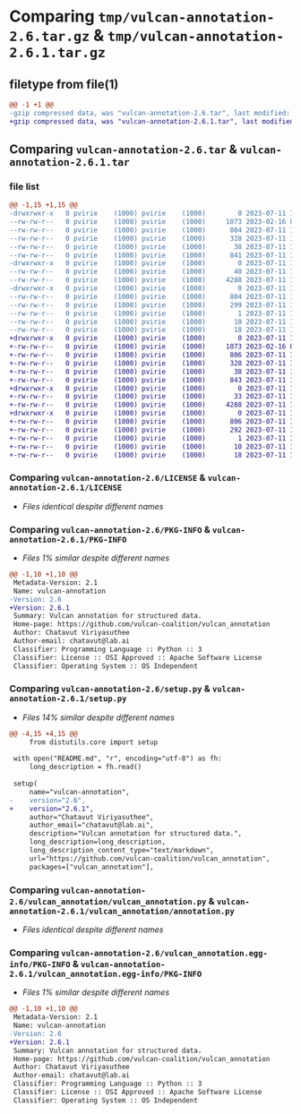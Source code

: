 # Comparing `tmp/vulcan-annotation-2.6.tar.gz` & `tmp/vulcan-annotation-2.6.1.tar.gz`

## filetype from file(1)

```diff
@@ -1 +1 @@
-gzip compressed data, was "vulcan-annotation-2.6.tar", last modified: Tue Jul 11 13:13:44 2023, max compression
+gzip compressed data, was "vulcan-annotation-2.6.1.tar", last modified: Tue Jul 11 13:19:19 2023, max compression
```

## Comparing `vulcan-annotation-2.6.tar` & `vulcan-annotation-2.6.1.tar`

### file list

```diff
@@ -1,15 +1,15 @@
-drwxrwxr-x   0 pvirie    (1000) pvirie    (1000)        0 2023-07-11 13:13:44.451192 vulcan-annotation-2.6/
--rw-rw-r--   0 pvirie    (1000) pvirie    (1000)     1073 2023-02-16 05:10:40.000000 vulcan-annotation-2.6/LICENSE
--rw-rw-r--   0 pvirie    (1000) pvirie    (1000)      804 2023-07-11 13:13:44.451192 vulcan-annotation-2.6/PKG-INFO
--rw-rw-r--   0 pvirie    (1000) pvirie    (1000)      328 2023-07-11 12:57:40.000000 vulcan-annotation-2.6/README.md
--rw-rw-r--   0 pvirie    (1000) pvirie    (1000)       38 2023-07-11 13:13:44.451192 vulcan-annotation-2.6/setup.cfg
--rw-rw-r--   0 pvirie    (1000) pvirie    (1000)      841 2023-07-11 13:13:37.000000 vulcan-annotation-2.6/setup.py
-drwxrwxr-x   0 pvirie    (1000) pvirie    (1000)        0 2023-07-11 13:13:44.447192 vulcan-annotation-2.6/vulcan_annotation/
--rw-rw-r--   0 pvirie    (1000) pvirie    (1000)       40 2023-07-11 13:04:01.000000 vulcan-annotation-2.6/vulcan_annotation/__init__.py
--rw-rw-r--   0 pvirie    (1000) pvirie    (1000)     4288 2023-07-11 13:03:11.000000 vulcan-annotation-2.6/vulcan_annotation/vulcan_annotation.py
-drwxrwxr-x   0 pvirie    (1000) pvirie    (1000)        0 2023-07-11 13:13:44.447192 vulcan-annotation-2.6/vulcan_annotation.egg-info/
--rw-rw-r--   0 pvirie    (1000) pvirie    (1000)      804 2023-07-11 13:13:44.000000 vulcan-annotation-2.6/vulcan_annotation.egg-info/PKG-INFO
--rw-rw-r--   0 pvirie    (1000) pvirie    (1000)      299 2023-07-11 13:13:44.000000 vulcan-annotation-2.6/vulcan_annotation.egg-info/SOURCES.txt
--rw-rw-r--   0 pvirie    (1000) pvirie    (1000)        1 2023-07-11 13:13:44.000000 vulcan-annotation-2.6/vulcan_annotation.egg-info/dependency_links.txt
--rw-rw-r--   0 pvirie    (1000) pvirie    (1000)       10 2023-07-11 13:13:44.000000 vulcan-annotation-2.6/vulcan_annotation.egg-info/requires.txt
--rw-rw-r--   0 pvirie    (1000) pvirie    (1000)       18 2023-07-11 13:13:44.000000 vulcan-annotation-2.6/vulcan_annotation.egg-info/top_level.txt
+drwxrwxr-x   0 pvirie    (1000) pvirie    (1000)        0 2023-07-11 13:19:19.321672 vulcan-annotation-2.6.1/
+-rw-rw-r--   0 pvirie    (1000) pvirie    (1000)     1073 2023-02-16 05:10:40.000000 vulcan-annotation-2.6.1/LICENSE
+-rw-rw-r--   0 pvirie    (1000) pvirie    (1000)      806 2023-07-11 13:19:19.321672 vulcan-annotation-2.6.1/PKG-INFO
+-rw-rw-r--   0 pvirie    (1000) pvirie    (1000)      328 2023-07-11 12:57:40.000000 vulcan-annotation-2.6.1/README.md
+-rw-rw-r--   0 pvirie    (1000) pvirie    (1000)       38 2023-07-11 13:19:19.321672 vulcan-annotation-2.6.1/setup.cfg
+-rw-rw-r--   0 pvirie    (1000) pvirie    (1000)      843 2023-07-11 13:19:06.000000 vulcan-annotation-2.6.1/setup.py
+drwxrwxr-x   0 pvirie    (1000) pvirie    (1000)        0 2023-07-11 13:19:19.321672 vulcan-annotation-2.6.1/vulcan_annotation/
+-rw-rw-r--   0 pvirie    (1000) pvirie    (1000)       33 2023-07-11 13:18:59.000000 vulcan-annotation-2.6.1/vulcan_annotation/__init__.py
+-rw-rw-r--   0 pvirie    (1000) pvirie    (1000)     4288 2023-07-11 13:03:11.000000 vulcan-annotation-2.6.1/vulcan_annotation/annotation.py
+drwxrwxr-x   0 pvirie    (1000) pvirie    (1000)        0 2023-07-11 13:19:19.321672 vulcan-annotation-2.6.1/vulcan_annotation.egg-info/
+-rw-rw-r--   0 pvirie    (1000) pvirie    (1000)      806 2023-07-11 13:19:19.000000 vulcan-annotation-2.6.1/vulcan_annotation.egg-info/PKG-INFO
+-rw-rw-r--   0 pvirie    (1000) pvirie    (1000)      292 2023-07-11 13:19:19.000000 vulcan-annotation-2.6.1/vulcan_annotation.egg-info/SOURCES.txt
+-rw-rw-r--   0 pvirie    (1000) pvirie    (1000)        1 2023-07-11 13:19:19.000000 vulcan-annotation-2.6.1/vulcan_annotation.egg-info/dependency_links.txt
+-rw-rw-r--   0 pvirie    (1000) pvirie    (1000)       10 2023-07-11 13:19:19.000000 vulcan-annotation-2.6.1/vulcan_annotation.egg-info/requires.txt
+-rw-rw-r--   0 pvirie    (1000) pvirie    (1000)       18 2023-07-11 13:19:19.000000 vulcan-annotation-2.6.1/vulcan_annotation.egg-info/top_level.txt
```

### Comparing `vulcan-annotation-2.6/LICENSE` & `vulcan-annotation-2.6.1/LICENSE`

 * *Files identical despite different names*

### Comparing `vulcan-annotation-2.6/PKG-INFO` & `vulcan-annotation-2.6.1/PKG-INFO`

 * *Files 1% similar despite different names*

```diff
@@ -1,10 +1,10 @@
 Metadata-Version: 2.1
 Name: vulcan-annotation
-Version: 2.6
+Version: 2.6.1
 Summary: Vulcan annotation for structured data.
 Home-page: https://github.com/vulcan-coalition/vulcan_annotation
 Author: Chatavut Viriyasuthee
 Author-email: chatavut@lab.ai
 Classifier: Programming Language :: Python :: 3
 Classifier: License :: OSI Approved :: Apache Software License
 Classifier: Operating System :: OS Independent
```

### Comparing `vulcan-annotation-2.6/setup.py` & `vulcan-annotation-2.6.1/setup.py`

 * *Files 14% similar despite different names*

```diff
@@ -4,15 +4,15 @@
     from distutils.core import setup
 
 with open("README.md", "r", encoding="utf-8") as fh:
     long_description = fh.read()
 
 setup(
     name="vulcan-annotation",
-    version="2.6",
+    version="2.6.1",
     author="Chatavut Viriyasuthee",
     author_email="chatavut@lab.ai",
     description="Vulcan annotation for structured data.",
     long_description=long_description,
     long_description_content_type="text/markdown",
     url="https://github.com/vulcan-coalition/vulcan_annotation",
     packages=["vulcan_annotation"],
```

### Comparing `vulcan-annotation-2.6/vulcan_annotation/vulcan_annotation.py` & `vulcan-annotation-2.6.1/vulcan_annotation/annotation.py`

 * *Files identical despite different names*

### Comparing `vulcan-annotation-2.6/vulcan_annotation.egg-info/PKG-INFO` & `vulcan-annotation-2.6.1/vulcan_annotation.egg-info/PKG-INFO`

 * *Files 1% similar despite different names*

```diff
@@ -1,10 +1,10 @@
 Metadata-Version: 2.1
 Name: vulcan-annotation
-Version: 2.6
+Version: 2.6.1
 Summary: Vulcan annotation for structured data.
 Home-page: https://github.com/vulcan-coalition/vulcan_annotation
 Author: Chatavut Viriyasuthee
 Author-email: chatavut@lab.ai
 Classifier: Programming Language :: Python :: 3
 Classifier: License :: OSI Approved :: Apache Software License
 Classifier: Operating System :: OS Independent
```

